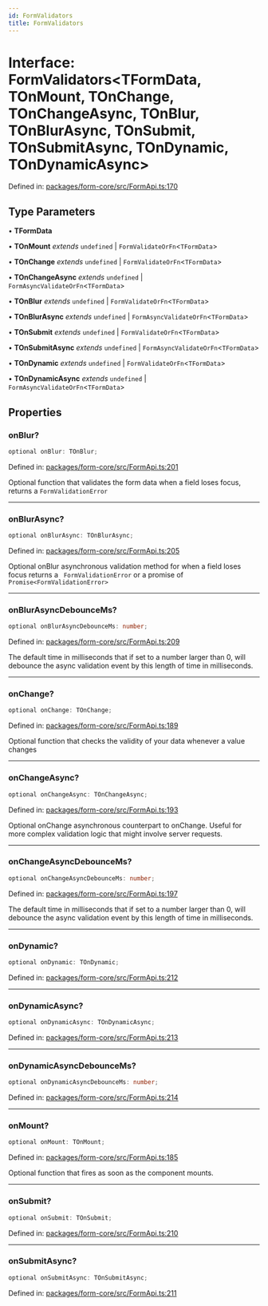 ```yaml
---
id: FormValidators
title: FormValidators
---
```


<!-- DO NOT EDIT: this page is autogenerated from the type comments -->

# Interface: FormValidators\<TFormData, TOnMount, TOnChange, TOnChangeAsync, TOnBlur, TOnBlurAsync, TOnSubmit, TOnSubmitAsync, TOnDynamic, TOnDynamicAsync\>

Defined in: [packages/form-core/src/FormApi.ts:170](https://github.com/TanStack/form/blob/main/packages/form-core/src/FormApi.ts#L170)

## Type Parameters

• **TFormData**

• **TOnMount** *extends* `undefined` \| `FormValidateOrFn`\<`TFormData`\>

• **TOnChange** *extends* `undefined` \| `FormValidateOrFn`\<`TFormData`\>

• **TOnChangeAsync** *extends* `undefined` \| `FormAsyncValidateOrFn`\<`TFormData`\>

• **TOnBlur** *extends* `undefined` \| `FormValidateOrFn`\<`TFormData`\>

• **TOnBlurAsync** *extends* `undefined` \| `FormAsyncValidateOrFn`\<`TFormData`\>

• **TOnSubmit** *extends* `undefined` \| `FormValidateOrFn`\<`TFormData`\>

• **TOnSubmitAsync** *extends* `undefined` \| `FormAsyncValidateOrFn`\<`TFormData`\>

• **TOnDynamic** *extends* `undefined` \| `FormValidateOrFn`\<`TFormData`\>

• **TOnDynamicAsync** *extends* `undefined` \| `FormAsyncValidateOrFn`\<`TFormData`\>

## Properties

### onBlur?

```ts
optional onBlur: TOnBlur;
```

Defined in: [packages/form-core/src/FormApi.ts:201](https://github.com/TanStack/form/blob/main/packages/form-core/src/FormApi.ts#L201)

Optional function that validates the form data when a field loses focus, returns a `FormValidationError`

***

### onBlurAsync?

```ts
optional onBlurAsync: TOnBlurAsync;
```

Defined in: [packages/form-core/src/FormApi.ts:205](https://github.com/TanStack/form/blob/main/packages/form-core/src/FormApi.ts#L205)

Optional onBlur asynchronous validation method for when a field loses focus returns a ` FormValidationError` or a promise of `Promise<FormValidationError>`

***

### onBlurAsyncDebounceMs?

```ts
optional onBlurAsyncDebounceMs: number;
```

Defined in: [packages/form-core/src/FormApi.ts:209](https://github.com/TanStack/form/blob/main/packages/form-core/src/FormApi.ts#L209)

The default time in milliseconds that if set to a number larger than 0, will debounce the async validation event by this length of time in milliseconds.

***

### onChange?

```ts
optional onChange: TOnChange;
```

Defined in: [packages/form-core/src/FormApi.ts:189](https://github.com/TanStack/form/blob/main/packages/form-core/src/FormApi.ts#L189)

Optional function that checks the validity of your data whenever a value changes

***

### onChangeAsync?

```ts
optional onChangeAsync: TOnChangeAsync;
```

Defined in: [packages/form-core/src/FormApi.ts:193](https://github.com/TanStack/form/blob/main/packages/form-core/src/FormApi.ts#L193)

Optional onChange asynchronous counterpart to onChange. Useful for more complex validation logic that might involve server requests.

***

### onChangeAsyncDebounceMs?

```ts
optional onChangeAsyncDebounceMs: number;
```

Defined in: [packages/form-core/src/FormApi.ts:197](https://github.com/TanStack/form/blob/main/packages/form-core/src/FormApi.ts#L197)

The default time in milliseconds that if set to a number larger than 0, will debounce the async validation event by this length of time in milliseconds.

***

### onDynamic?

```ts
optional onDynamic: TOnDynamic;
```

Defined in: [packages/form-core/src/FormApi.ts:212](https://github.com/TanStack/form/blob/main/packages/form-core/src/FormApi.ts#L212)

***

### onDynamicAsync?

```ts
optional onDynamicAsync: TOnDynamicAsync;
```

Defined in: [packages/form-core/src/FormApi.ts:213](https://github.com/TanStack/form/blob/main/packages/form-core/src/FormApi.ts#L213)

***

### onDynamicAsyncDebounceMs?

```ts
optional onDynamicAsyncDebounceMs: number;
```

Defined in: [packages/form-core/src/FormApi.ts:214](https://github.com/TanStack/form/blob/main/packages/form-core/src/FormApi.ts#L214)

***

### onMount?

```ts
optional onMount: TOnMount;
```

Defined in: [packages/form-core/src/FormApi.ts:185](https://github.com/TanStack/form/blob/main/packages/form-core/src/FormApi.ts#L185)

Optional function that fires as soon as the component mounts.

***

### onSubmit?

```ts
optional onSubmit: TOnSubmit;
```

Defined in: [packages/form-core/src/FormApi.ts:210](https://github.com/TanStack/form/blob/main/packages/form-core/src/FormApi.ts#L210)

***

### onSubmitAsync?

```ts
optional onSubmitAsync: TOnSubmitAsync;
```

Defined in: [packages/form-core/src/FormApi.ts:211](https://github.com/TanStack/form/blob/main/packages/form-core/src/FormApi.ts#L211)
